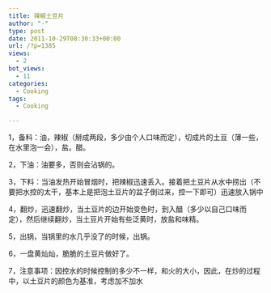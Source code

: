 ```yaml
---
title: 辣椒土豆片
author: "-"
type: post
date: 2011-10-29T08:30:33+00:00
url: /?p=1385
views:
  - 2
bot_views:
  - 11
categories:
  - Cooking
tags:
  - Cooking

---
```

1，备料：油，辣椒（掰成两段，多少由个人口味而定），切成片的土豆（薄一些，在水里泡一会），盐。醋。
  
2，下油：油要多，否则会沾锅的。
  
3，下料：当油发热开始冒烟时，把辣椒迅速丢入。接着把土豆片从水中捞出（不要把水控的太干，基本上是把泡土豆片的盆子倒过来，控一下即可）迅速放入锅中
  
4，翻炒，迅速翻炒，当土豆片的边开始变色时，到入醋（多少以自己口味而定），然后继续翻炒，当土豆片开始有些泛黄时，放盐和味精。
  
5，出锅，当锅里的水几乎没了的时候，出锅。
  
6，一盘黄灿灿，脆脆的土豆片做好了。
  
7，注意事项：因控水的时候控制的多少不一样，和火的大小，因此，在炒的过程中，以土豆片的颜色为基准，考虑加不加水